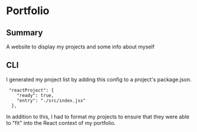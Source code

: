 # Portfolio

## Summary

A website to display my projects and some info about myself

## CLI

I generated my project list by adding this config to a project's package.json.

```
 "reactProject": {
    "ready": true,
    "entry": "./src/index.jsx"
  },
```

In addition to this, I had to format my projects to ensure that they were able to "fit" into the React context of my portfolio.
